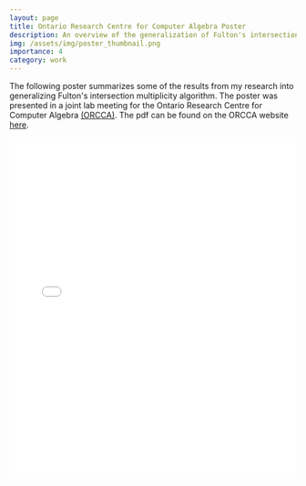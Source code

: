 ```yaml
---
layout: page
title: Ontario Research Centre for Computer Algebra Poster
description: An overview of the generalization of Fulton's intersection multiplicity algorithm
img: /assets/img/poster_thumbnail.png
importance: 4
category: work
---
```


The following poster summarizes some of the results from my research into generalizing Fulton's intersection multiplicity algorithm. 
The poster was presented in a joint lab meeting for the Ontario Research Centre for Computer Algebra [(ORCCA)](http://www.orcca.on.ca/). 
The pdf can be found on the ORCCA website [here](https://www.orcca.on.ca/presentations.html).

<embed src="{{ '/assets/pdf/poster.pdf' | relative_url }}" type="application/pdf" width="100%" height="600px" />